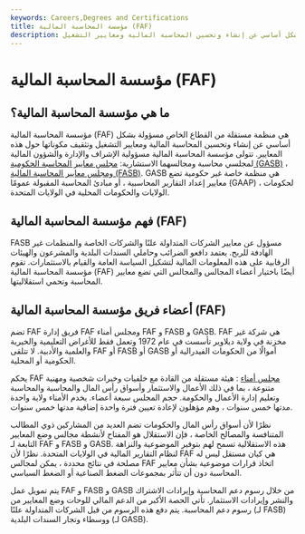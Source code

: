 ```yaml
---
keywords: Careers,Degrees and Certifications
title: مؤسسة المحاسبة المالية (FAF)
description: مؤسسة المحاسبة المالية هي منظمة مستقلة من القطاع الخاص مسؤولة بشكل أساسي عن إنشاء وتحسين المحاسبة المالية ومعايير التشغيل.
---
```


# مؤسسة المحاسبة المالية (FAF)
## ما هي مؤسسة المحاسبة المالية؟

مؤسسة المحاسبة المالية (FAF) هي منظمة مستقلة من القطاع الخاص مسؤولة بشكل أساسي عن إنشاء وتحسين المحاسبة المالية ومعايير التشغيل وتثقيف مكوناتها حول هذه المعايير. تتولى مؤسسة المحاسبة المالية مسؤولية الإشراف والإدارة والشؤون المالية لمجلسي محاسبة ومجالسهما الاستشارية: [مجلس معايير المحاسبة الحكومية (GASB)](/government-accounting-standards-board-gasb) ، [ومجلس معايير المحاسبة المالية (FASB)](/fasb). GASB هي منظمة خاصة غير حكومية تضع معايير إعداد التقارير المحاسبية ، أو مبادئ المحاسبة المقبولة عمومًا (GAAP) ، لحكومات الولايات والحكومات المحلية في الولايات المتحدة.

## فهم مؤسسة المحاسبة المالية (FAF)

FASB مسؤول عن معايير الشركات المتداولة علنًا والشركات الخاصة والمنظمات غير الهادفة للربح. يعتمد دافعو الضرائب وحاملي السندات البلدية والمشرعون والهيئات الرقابية على هذه المعلومات المالية لتشكيل السياسة العامة والقيام بالاستثمارات. تقوم مؤسسة المحاسبة المالية (FAF) أيضًا باختيار أعضاء المجالس والمجالس التي تضع معايير المحاسبة وتحمي استقلاليتها.

## أعضاء فريق مؤسسة المحاسبة المالية (FAF)

تضم FAF فريق إدارة FAF ومجلس أمناء FAF و FASB و GASB. FAF هي شركة غير مخزنة في ولاية ديلاوير تأسست في عام 1972 وتعمل فقط للأغراض التعليمية والخيرية والعلمية والأدبية. لا تتلقى FAF أو FASB أو GASB أموالًا من الحكومات الفيدرالية أو الحكومية أو المحلية.

يحكم FAF [مجلس أمناء](/boardoftrustees) : هيئة مستقلة من القادة مع خلفيات وخبرات شخصية ومهنية متنوعة ، بما في ذلك الأعمال والاستثمار وأسواق رأس المال والمحاسبة والمحاسبة وتعليم إدارة الأعمال والحكومة. حجم المجلس سبعة أعضاء. يخدم الأمناء ولاية واحدة مدتها خمس سنوات ، وهم مؤهلون لإعادة تعيين فترة واحدة إضافية مدتها خمس سنوات.

نظرًا لأن أسواق رأس المال والحكومات تضم العديد من المشاركين ذوي المطالب المتنافسة والمصالح الخاصة ، فإن الاستقلال هو المفتاح لأنشطة مجالس وضع المعايير التابعة لـ FAF و FASB و GASB. هذه الاستقلالية تسمح لهم بتوفير الموضوعية والنزاهة لنظام التقارير المالية في الولايات المتحدة. نظرًا لأن FAF هي كيان مستقل ليس له مصلحة في نتائج محددة ، يمكن لمجالس FAF اتخاذ قرارات موضوعية بشأن معايير المحاسبة دون أن تتأثر بمجموعات الضغط الصناعية أو الضغط السياسي.

يتم تمويل عمل FAF و FASB و GASB من خلال رسوم دعم المحاسبة وإيرادات الاشتراك والنشر وإيرادات الاستثمار. تأتي الحصة الأكبر من الدعم المالي للوحات وضع المعايير من رسوم دعم المحاسبة. يتم دفع هذه الرسوم من قبل الشركات المتداولة علنًا (لـ FASB) ووسطاء وتجار السندات البلدية (لـ GASB).

